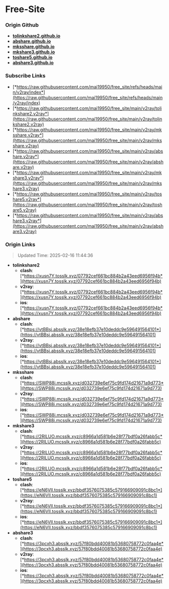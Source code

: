 # Free-Site

### Origin Github

- [**tolinkshare2.github.io**](https://github.com/tolinkshare2/tolinkshare2.github.io)
- [**abshare.github.io**](https://github.com/abshare/abshare.github.io)
- [**mksshare.github.io**](https://github.com/mksshare/mksshare.github.io)
- [**mkshare3.github.io**](https://github.com/mkshare3/mkshare3.github.io)
- [**toshare5.github.io**](https://github.com/toshare5/toshare5.github.io)
- [**abshare3.github.io**](https://github.com/abshare3/abshare3.github.io)

### Subscribe Links

- [*https://raw.githubusercontent.com/mai19950/free_site/refs/heads/main/v2ray/index*](https://raw.githubusercontent.com/mai19950/free_site/refs/heads/main/v2ray/index)
- [*https://raw.githubusercontent.com/mai19950/free_site/main/v2ray/tolinkshare2.v2ray*](https://raw.githubusercontent.com/mai19950/free_site/main/v2ray/tolinkshare2.v2ray)
- [*https://raw.githubusercontent.com/mai19950/free_site/main/v2ray/mksshare.v2ray*](https://raw.githubusercontent.com/mai19950/free_site/main/v2ray/mksshare.v2ray)
- [*https://raw.githubusercontent.com/mai19950/free_site/main/v2ray/abshare.v2ray*](https://raw.githubusercontent.com/mai19950/free_site/main/v2ray/abshare.v2ray)
- [*https://raw.githubusercontent.com/mai19950/free_site/main/v2ray/mkshare3.v2ray*](https://raw.githubusercontent.com/mai19950/free_site/main/v2ray/mkshare3.v2ray)
- [*https://raw.githubusercontent.com/mai19950/free_site/main/v2ray/toshare5.v2ray*](https://raw.githubusercontent.com/mai19950/free_site/main/v2ray/toshare5.v2ray)
- [*https://raw.githubusercontent.com/mai19950/free_site/main/v2ray/abshare3.v2ray*](https://raw.githubusercontent.com/mai19950/free_site/main/v2ray/abshare3.v2ray)

### Origin Links

> Updated Time: 2025-02-16 11:44:36

- **tolinkshare2**
  - **clash**: [*https://xusn7Y.tosslk.xyz/07792cef661bc884b2a43eed6956f94b*](https://xusn7Y.tosslk.xyz/07792cef661bc884b2a43eed6956f94b)
  - **v2ray**: [*https://xusn7Y.tosslk.xyz/07792cef661bc884b2a43eed6956f94b*](https://xusn7Y.tosslk.xyz/07792cef661bc884b2a43eed6956f94b)
  - **ios**: [*https://xusn7Y.tosslk.xyz/07792cef661bc884b2a43eed6956f94b*](https://xusn7Y.tosslk.xyz/07792cef661bc884b2a43eed6956f94b)
- **abshare**
  - **clash**: [*https://vtBBsj.absslk.xyz/38e18efb37e10deddc9e596491564101*](https://vtBBsj.absslk.xyz/38e18efb37e10deddc9e596491564101)
  - **v2ray**: [*https://vtBBsj.absslk.xyz/38e18efb37e10deddc9e596491564101*](https://vtBBsj.absslk.xyz/38e18efb37e10deddc9e596491564101)
  - **ios**: [*https://vtBBsj.absslk.xyz/38e18efb37e10deddc9e596491564101*](https://vtBBsj.absslk.xyz/38e18efb37e10deddc9e596491564101)
- **mksshare**
  - **clash**: [*https://SWP88i.mcsslk.xyz/d032739e6ef75c9fd174d21671a9d773*](https://SWP88i.mcsslk.xyz/d032739e6ef75c9fd174d21671a9d773)
  - **v2ray**: [*https://SWP88i.mcsslk.xyz/d032739e6ef75c9fd174d21671a9d773*](https://SWP88i.mcsslk.xyz/d032739e6ef75c9fd174d21671a9d773)
  - **ios**: [*https://SWP88i.mcsslk.xyz/d032739e6ef75c9fd174d21671a9d773*](https://SWP88i.mcsslk.xyz/d032739e6ef75c9fd174d21671a9d773)
- **mkshare3**
  - **clash**: [*https://2RlLUO.mcsslk.xyz/c8966a1d581b6e28f77bdf0a26fabb5c*](https://2RlLUO.mcsslk.xyz/c8966a1d581b6e28f77bdf0a26fabb5c)
  - **v2ray**: [*https://2RlLUO.mcsslk.xyz/c8966a1d581b6e28f77bdf0a26fabb5c*](https://2RlLUO.mcsslk.xyz/c8966a1d581b6e28f77bdf0a26fabb5c)
  - **ios**: [*https://2RlLUO.mcsslk.xyz/c8966a1d581b6e28f77bdf0a26fabb5c*](https://2RlLUO.mcsslk.xyz/c8966a1d581b6e28f77bdf0a26fabb5c)
- **toshare5**
  - **clash**: [*https://eN6VIl.tosslk.xyz/bbdf3576075385c579166909091c8bc1*](https://eN6VIl.tosslk.xyz/bbdf3576075385c579166909091c8bc1)
  - **v2ray**: [*https://eN6VIl.tosslk.xyz/bbdf3576075385c579166909091c8bc1*](https://eN6VIl.tosslk.xyz/bbdf3576075385c579166909091c8bc1)
  - **ios**: [*https://eN6VIl.tosslk.xyz/bbdf3576075385c579166909091c8bc1*](https://eN6VIl.tosslk.xyz/bbdf3576075385c579166909091c8bc1)
- **abshare3**
  - **clash**: [*https://3pcxh3.absslk.xyz/57f80bdd40081b53680758772c0faa4e*](https://3pcxh3.absslk.xyz/57f80bdd40081b53680758772c0faa4e)
  - **v2ray**: [*https://3pcxh3.absslk.xyz/57f80bdd40081b53680758772c0faa4e*](https://3pcxh3.absslk.xyz/57f80bdd40081b53680758772c0faa4e)
  - **ios**: [*https://3pcxh3.absslk.xyz/57f80bdd40081b53680758772c0faa4e*](https://3pcxh3.absslk.xyz/57f80bdd40081b53680758772c0faa4e)
